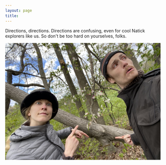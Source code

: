```yaml
---
layout: page
title: 
---
```


Directions, directions. Directions are confusing, even for cool Natick explorers like us. So don't be too hard on yourselves, folks. 

<a href="/assets/bluebird/6.jpg">
<img src="/assets/bluebird/6.jpg" width="500" class="centerimg"/>
</a>

